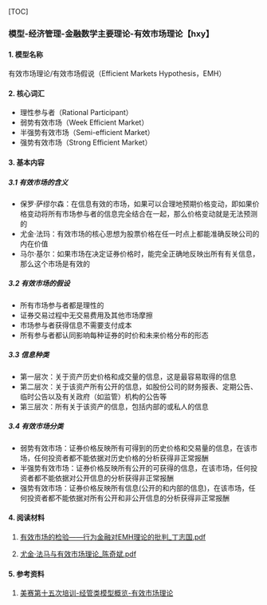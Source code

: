 [TOC]

### 模型-经济管理-金融数学主要理论-有效市场理论【hxy】

#### 1. 模型名称

有效市场理论/有效市场假说（Efficient Markets Hypothesis，EMH）

#### 2. 核心词汇

- 理性参与者（Rational Participant）
- 弱势有效市场（Week Efficient Market）
- 半强势有效市场（Semi-efficient Market）
- 强势有效市场（Strong Efficient Market）

#### 3. 基本内容

##### 3.1 有效市场的含义

- 保罗·萨缪尔森：在信息有效的市场，如果可以合理地预期价格变动，即如果价格变动将所有市场参与者的信息完全结合在一起，那么价格变动就是无法预测的
- 尤金·法玛：有效市场的核心思想为股票价格在任一时点上都能准确反映公司的内在价值
- 马尔·基尔：如果市场在决定证券价格时，能完全正确地反映出所有有关信息，那么这个市场是有效的

##### 3.2 有效市场的假设

- 所有市场参与者都是理性的
- 证券交易过程中无交易费用及其他市场摩擦
- 市场参与者获得信息不需要支付成本
- 所有参与者都认同影响每种证券的时价和未来价格分布的形态

##### 3.3 信息种类

- 第一层次：关于资产历史价格和成交量的信息，这是最容易取得的信息
- 第二层次：关于该资产所有公开的信息，如股份公司的财务报表、定期公告、临时公告以及有关政府（如监管）机构的公告等
- 第三层次：所有关于该资产的信息，包括内部的或私人的信息

##### 3.4 有效市场分类

- 弱势有效市场：证券价格反映所有可得到的历史价格和交易量的信息，在该市场，任何投资者都不能依据对历史价格的分析获得非正常报酬
- 半强势有效市场：证券价格反映所有公开的可获得的信息，在该市场，任何投资者都不能依据对公开信息的分析获得非正常报酬
- 强势有效市场：证券价格反映所有信息(公开的和内部的信息)，在该市场，任何投资者都不能依据对所有公开和非公开信息的分析获得非正常报酬

#### 4. 阅读材料

1.  [有效市场的检验——行为金融对EMH理论的批判_丁志国.pdf](有效市场的检验——行为金融对EMH理论的批判_丁志国.pdf) 

2.  [尤金·法马与有效市场理论_陈奇斌.pdf](尤金·法马与有效市场理论_陈奇斌.pdf) 

#### 5. 参考资料

1. [美赛第十五次培训-经管类模型概览-有效市场理论](https://vshare.sjtu.edu.cn/play/cd8ea54e5f1b42cf7229ef9202c8c9df)